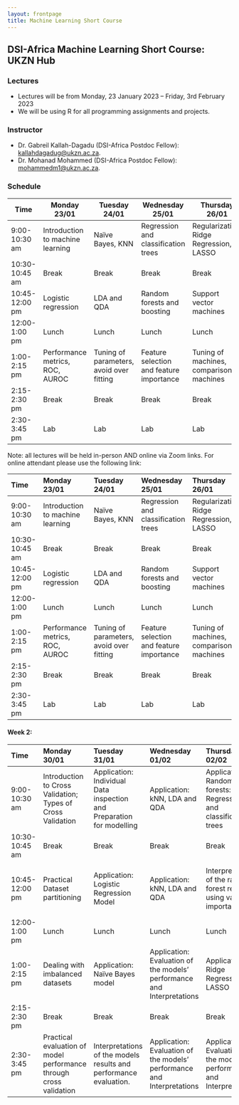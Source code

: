 ```yaml
---
layout: frontpage
title: Machine Learning Short Course
---
```


## DSI-Africa Machine Learning Short Course: UKZN Hub

### Lectures

* Lectures will be from Monday, 23 January 2023 – Friday, 3rd February 2023
* We will be using R for all programming assignments and projects. 

### Instructor
* Dr. Gabreil Kallah-Dagadu (DSI-Africa Postdoc Fellow): <a href="mailto:kallahdagadug@ukzn.ac.za">kallahdagadug@ukzn.ac.za</a>.<br>
* Dr. Mohanad Mohammed (DSI-Africa Postdoc Fellow): <a href="mailto:mohammedm1@ukzn.ac.za">mohammedm1@ukzn.ac.za</a>.<br>

### Schedule


<table class="tg">
<thead>
  <tr>
    <th class="tg-amwm">Time</th>
    <th class="tg-amwm">Monday 23/01</th>
    <th class="tg-amwm">Tuesday 24/01</th>
    <th class="tg-amwm">Wednesday 25/01</th>
    <th class="tg-amwm">Thursday 26/01</th>
    <th class="tg-amwm">Friday 27/01</th>
  </tr>
</thead>
<tbody>
  <tr>
    <td class="tg-amwm">9:00-10:30 am</td>
    <td class="tg-0lax">Introduction to machine learning</td>
    <td class="tg-0lax">Naïve Bayes, KNN</td>
    <td class="tg-0lax">Regression and classification trees</td>
    <td class="tg-0lax">Regularization, Ridge Regression, LASSO</td>
    <td class="tg-0lax">Dealing with a multiclass classification problem</td>
  </tr>
  <tr>
    <td class="tg-amwm">10:30-10:45 am</td>
    <td class="tg-0lax">Break</td>
    <td class="tg-0lax">Break</td>
    <td class="tg-0lax">Break</td>
    <td class="tg-0lax">Break</td>
    <td class="tg-0lax">Break</td>
  </tr>
  <tr>
    <td class="tg-amwm">10:45-12:00 pm</td>
    <td class="tg-0lax">Logistic regression</td>
    <td class="tg-0lax">LDA and QDA</td>
    <td class="tg-0lax">Random forests and boosting</td>
    <td class="tg-0lax">Support vector machines</td>
    <td class="tg-0lax">Multinomial regression</td>
  </tr>
  <tr>
    <td class="tg-amwm">12:00-1:00 pm</td>
    <td class="tg-0lax">Lunch</td>
    <td class="tg-0lax">Lunch</td>
    <td class="tg-0lax">Lunch</td>
    <td class="tg-0lax">Lunch</td>
    <td class="tg-0lax">Lunch</td>
  </tr>
  <tr>
    <td class="tg-amwm">1:00-2:15 pm</td>
    <td class="tg-0lax">Performance metrics, ROC, AUROC</td>
    <td class="tg-0lax">Tuning of parameters, avoid over fitting</td>
    <td class="tg-0lax">Feature selection and feature importance</td>
    <td class="tg-0lax">Tuning of machines, comparison of machines</td>
    <td class="tg-0lax">The validation of machines problem</td>
  </tr>
  <tr>
    <td class="tg-amwm">2:15-2:30 pm</td>
    <td class="tg-0lax">Break</td>
    <td class="tg-0lax">Break</td>
    <td class="tg-0lax">Break</td>
    <td class="tg-0lax">Break</td>
    <td class="tg-0lax">Break</td>
  </tr>
  <tr>
    <td class="tg-amwm">2:30-3:45 pm</td>
    <td class="tg-0lax">Lab</td>
    <td class="tg-0lax">Lab</td>
    <td class="tg-0lax">Lab</td>
    <td class="tg-0lax">Lab</td>
    <td class="tg-0lax">Lab</td>
  </tr>
</tbody>
</table>


Note: all lectures will be held in-person AND online via Zoom links. For online attendant please use the following link: 




| Time      | Monday 23/01 | Tuesday 24/01  | Wednesday 25/01 | Thursday 26/01 | Friday 27/01 |
| :---     |    :----   |    :--- | :--- | :--- | :--- |
| 9:00-10:30 am | Introduction to machine learning  | Naïve Bayes, KNN | Regression and classification trees | Regularization, Ridge Regression, LASSO | Dealing with a multiclass classification problem |
| 10:30-10:45 am | Break  | Break | Break | Break | Break |
| 10:45-12:00 pm | Logistic regression  | LDA and QDA | Random forests and boosting | Support vector machines | Multinomial regression |
| 12:00-1:00 pm | Lunch | Lunch | Lunch | Lunch | Lunch |
| 1:00-2:15 pm | Performance metrics, ROC, AUROC | Tuning of parameters, avoid over fitting | Feature selection and feature importance | Tuning of machines, comparison of machines | The validation of machines problem |
| 2:15-2:30 pm | Break | Break | Break | Break | Break |
| 2:30-3:45 pm | Lab | Lab | Lab | Lab | Lab |


#### Week 2:

| Time      | Monday 30/01 | Tuesday 31/01  | Wednesday 01/02 | Thursday 02/02 | Friday 03/02 |
| :---     |    :----   |    :--- | :--- | :--- | :--- |
| 9:00-10:30 am | Introduction to Cross Validation; Types of Cross Validation  | Application: Individual Data inspection and Preparation for modelling | Application: kNN, LDA and QDA | Application: Random forests: Regression and classification trees | Report writing based on the cases (Dataset) the participant(s) work on. |
| 10:30-10:45 am | Break  | Break | Break | Break | Break |
| 10:45-12:00 pm | Practical Dataset partitioning  | Application: Logistic Regression Model | Application: kNN, LDA and QDA | Interpretation of the random forest results using variable importance. | Report writing based on the cases (Dataset) the participant |
| 12:00-1:00 pm | Lunch | Lunch | Lunch | Lunch | Lunch |
| 1:00-2:15 pm | Dealing with imbalanced datasets | Application: Naïve Bayes model | Application: Evaluation of the models’ performance and Interpretations | Application: Ridge Regression, LASSO | Report writing based on the cases (Dataset) the participant |
| 2:15-2:30 pm | Break | Break | Break | Break | Break |
| 2:30-3:45 pm | Practical evaluation of model performance through cross validation | Interpretations of the models results and performance evaluation. | Application: Evaluation of the models’ performance and Interpretations | Application: Evaluation of the models’ performance and Interpretations | Course Evaluation and Closing Remarks |
